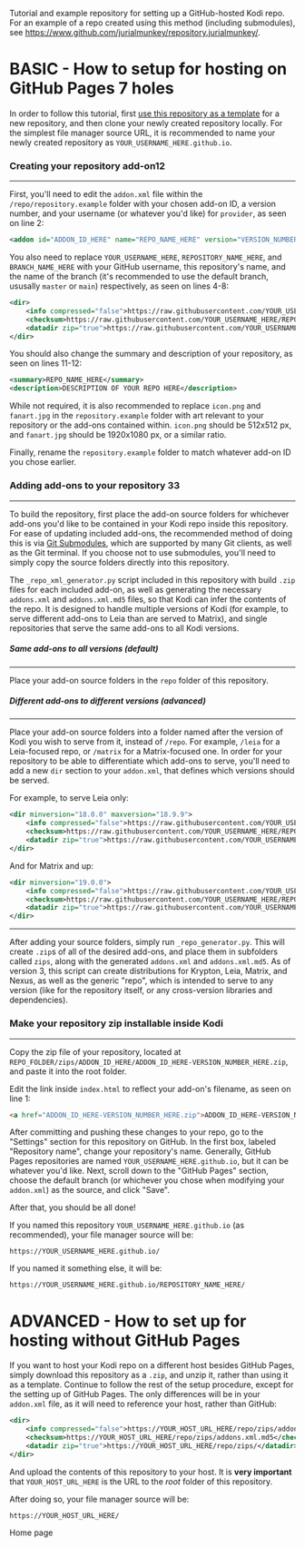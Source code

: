 Tutorial and example repository for setting up a GitHub-hosted Kodi repo. For an example of a repo created using this method (including submodules), see https://www.github.com/jurialmunkey/repository.jurialmunkey/.

# BASIC - How to setup for hosting on GitHub Pages 7 holes

In order to follow this tutorial, first [use this repository as a template](https://github.com/drinfernoo/repository.example/generate) for a new repository, and then clone your newly created repository locally. For the simplest file manager source URL, it is recommended to name your newly created repository as `YOUR_USERNAME_HERE.github.io`.

### Creating your repository add-on12
---
First, you'll need to edit the `addon.xml` file within the `/repo/repository.example` folder with your chosen add-on ID, a version number, and your username (or whatever you'd like) for `provider`, as seen on line 2:

```XML
<addon id="ADDON_ID_HERE" name="REPO_NAME_HERE" version="VERSION_NUMBER_HERE" provider-name="YOUR_USERNAME_HERE">
```

You also need to replace `YOUR_USERNAME_HERE`, `REPOSITORY_NAME_HERE`, and `BRANCH_NAME_HERE` with your GitHub username, this repository's name, and the name of the branch (it's recommended to use the default branch, ususally `master` or `main`) respectively, as seen on lines 4-8:

```XML
<dir>
    <info compressed="false">https://raw.githubusercontent.com/YOUR_USERNAME_HERE/REPOSITORY_NAME_HERE/BRANCH_NAME_HERE/repo/zips/addons.xml</info>
    <checksum>https://raw.githubusercontent.com/YOUR_USERNAME_HERE/REPOSITORY_NAME_HERE/BRANCH_NAME_HERE/repo/zips/addons.xml.md5</checksum>
    <datadir zip="true">https://raw.githubusercontent.com/YOUR_USERNAME_HERE/REPOSITORY_NAME_HERE/BRANCH_NAME_HERE/repo/zips/</datadir>
</dir>
```

You should also change the summary and description of your repository, as seen on lines 11-12:

```XML
<summary>REPO_NAME_HERE</summary>
<description>DESCRIPTION OF YOUR REPO HERE</description>
```

While not required, it is also recommended to replace `icon.png` and `fanart.jpg` in the `repository.example` folder with art relevant to your repository or the add-ons contained within. `icon.png` should be 512x512 px, and `fanart.jpg` should be 1920x1080 px, or a similar ratio.

Finally, rename the `repository.example` folder to match whatever add-on ID you chose earlier.

### Adding add-ons to your repository 33
---
To build the repository, first place the add-on source folders for whichever add-ons you'd like to be contained in your Kodi repo inside this repository. For ease of updating included add-ons, the recommended method of doing this is via [Git Submodules](https://git-scm.com/book/en/v2/Git-Tools-Submodules), which are supported by many Git clients, as well as the Git terminal. If you choose not to use submodules, you'll need to simply copy the source folders directly into this repository.

The `_repo_xml_generator.py` script included in this repository with build `.zip` files for each included add-on, as well as generating the necessary `addons.xml` and `addons.xml.md5` files, so that Kodi can infer the contents of the repo. It is designed to handle multiple versions of Kodi (for example, to serve different add-ons to Leia than are served to Matrix), and single repositories that serve the same add-ons to all Kodi versions.

##### Same add-ons to all versions (default)
---
Place your add-on source folders in the `repo` folder of this repository.
##### Different add-ons to different versions (advanced)
---
Place your add-on source folders into a folder named after the version of Kodi you wish to serve from it, instead of `/repo`. For example, `/leia` for a Leia-focused repo, or `/matrix` for a Matrix-focused one. In order for your repository to be able to differentiate which add-ons to serve, you'll need to add a new `dir` section to your `addon.xml`, that defines which versions should be served.

For example, to serve Leia only:
```XML
<dir minversion="18.0.0" maxversion="18.9.9">
    <info compressed="false">https://raw.githubusercontent.com/YOUR_USERNAME_HERE/REPOSITORY_NAME_HERE/DEFAULT_BRANCH_NAME_HERE/leia/zips/addons.xml</info>
    <checksum>https://raw.githubusercontent.com/YOUR_USERNAME_HERE/REPOSITORY_NAME_HERE/DEFAULT_BRANCH_NAME_HERE/leia/zips/addons.xml.md5</checksum>
    <datadir zip="true">https://raw.githubusercontent.com/YOUR_USERNAME_HERE/REPOSITORY_NAME_HERE/DEFAULT_BRANCH_NAME_HERE/leia/zips/</datadir>
</dir>
```
And for Matrix and up:
```XML
<dir minversion="19.0.0">
    <info compressed="false">https://raw.githubusercontent.com/YOUR_USERNAME_HERE/REPOSITORY_NAME_HERE/DEFAULT_BRANCH_NAME_HERE/matrix/zips/addons.xml</info>
    <checksum>https://raw.githubusercontent.com/YOUR_USERNAME_HERE/REPOSITORY_NAME_HERE/DEFAULT_BRANCH_NAME_HERE/matrix/zips/addons.xml.md5</checksum>
    <datadir zip="true">https://raw.githubusercontent.com/YOUR_USERNAME_HERE/REPOSITORY_NAME_HERE/DEFAULT_BRANCH_NAME_HERE/matrix/zips/</datadir>
</dir>
```
---
After adding your source folders, simply run `_repo_generator.py`. This will create `.zip`s of all of the desired add-ons, and place them in subfolders called `zips`, along with the generated `addons.xml` and `addons.xml.md5`. As of version 3, this script can create distributions for Krypton, Leia, Matrix, and Nexus, as well as the generic "repo", which is intended to serve to any version (like for the repository itself, or any cross-version libraries and dependencies).

### Make your repository zip installable inside Kodi
---
Copy the zip file of your repository, located at `REPO_FOLDER/zips/ADDON_ID_HERE/ADDON_ID_HERE-VERSION_NUMBER_HERE.zip`,
and paste it into the root folder.

Edit the link inside `index.html` to reflect your add-on's filename, as seen on line 1:

```HTML
<a href="ADDON_ID_HERE-VERSION_NUMBER_HERE.zip">ADDON_ID_HERE-VERSION_NUMBER_HERE.zip</a>
```

After committing and pushing these changes to your repo, go to the "Settings" section for this repository on GitHub. In the first box, labeled "Repository name", change your repository's name. Generally, GitHub Pages repositories are named `YOUR_USERNAME_HERE.github.io`,  but it can be whatever you'd like.
Next, scroll down to the "GitHub Pages" section, choose the default branch (or whichever you chose when modifying your `addon.xml`) as the source, and click "Save".

After that, you should be all done!

If you named this repository `YOUR_USERNAME_HERE.github.io` (as recommended), your file manager source will be:

`https://YOUR_USERNAME_HERE.github.io/`

If you named it something else, it will be:

`https://YOUR_USERNAME_HERE.github.io/REPOSITORY_NAME_HERE/`

# ADVANCED - How to set up for hosting without GitHub Pages

If you want to host your Kodi repo on a different host besides GitHub Pages, simply download this repository as a `.zip`, and unzip it, rather than using it as a template. Continue to follow the rest of the setup procedure, except for the setting up of GitHub Pages. The only differences will be in your `addon.xml` file, as it will need to reference your host, rather than GitHub:

```XML
<dir>
    <info compressed="false">https://YOUR_HOST_URL_HERE/repo/zips/addons.xml</info>
    <checksum>https://YOUR_HOST_URL_HERE/repo/zips/addons.xml.md5</checksum>
    <datadir zip="true">https://YOUR_HOST_URL_HERE/repo/zips/</datadir>
</dir>
```

And upload the contents of this repository to your host. It is **very important** that `YOUR_HOST_URL_HERE` is the URL to the *root* folder of this repository.

After doing so, your file manager source will be:

`https://YOUR_HOST_URL_HERE/`


Home page
